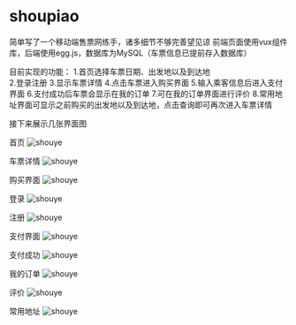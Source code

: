 # shoupiao

简单写了一个移动端售票网练手，诸多细节不够完善望见谅
前端页面使用vux组件库，后端使用egg.js，数据库为MySQL（车票信息已提前存入数据库）

目前实现的功能：
1.首页选择车票日期、出发地以及到达地</br>
2.登录注册
3.显示车票详情
4.点击车票进入购买界面
5.输入乘客信息后进入支付界面
6.支付成功后车票会显示在我的订单
7.可在我的订单界面进行评价
8.常用地址界面可显示之前购买的出发地以及到达地，点击查询即可再次进入车票详情

接下来展示几张界面图

首页
![shouye](https://github.com/Leesssssssss/shoupiao/raw/master/Screenshots/1.png)

车票详情
![shouye](https://github.com/Leesssssssss/shoupiao/raw/master/Screenshots/2.png)

购买界面
![shouye](https://github.com/Leesssssssss/shoupiao/raw/master/Screenshots/3.png)

登录
![shouye](https://github.com/Leesssssssss/shoupiao/raw/master/Screenshots/4.png)

注册
![shouye](https://github.com/Leesssssssss/shoupiao/raw/master/Screenshots/5.png)

支付界面
![shouye](https://github.com/Leesssssssss/shoupiao/raw/master/Screenshots/6.png)

支付成功
![shouye](https://github.com/Leesssssssss/shoupiao/raw/master/Screenshots/7.png)

我的订单
![shouye](https://github.com/Leesssssssss/shoupiao/raw/master/Screenshots/8.png)

评价
![shouye](https://github.com/Leesssssssss/shoupiao/raw/master/Screenshots/9.png)

常用地址
![shouye](https://github.com/Leesssssssss/shoupiao/raw/master/Screenshots/10.png)
